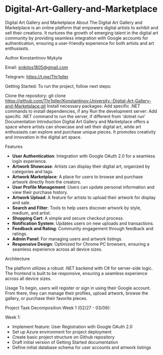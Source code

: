 # Digital-Art-Gallery-and-Marketplace

Digital Art Gallery and Marketplace
About
The Digital Art Gallery and Marketplace is an online platform that empowers digital artists to exhibit and sell their creations. It nurtures the growth of emerging talent in the digital art community by providing seamless integration with Google accounts for authentication, ensuring a user-friendly experience for both artists and art enthusiasts.

Author
Konstantinov Mykyta

Email: snikitos1805@gmail.com

Telegram: https://t.me/Thr1pller

Getting Started:
To run the project, follow next steps:

Clone the repository: git clone https://github.com/Thr1pller/Konstantinov.University.-Digital-Art-Gallery-and-Marketplace.git
Install necessary packages: Add specific .NET commands to install dependencies, if any
Run the development server: Add specific .NET command to run the server, if different from 'dotnet run'
Documentation
Introduction
Digital Art Gallery and Marketplace offers a space where artists can showcase and sell their digital art, while art enthusiasts can explore and purchase unique pieces. It promotes creativity and innovation in the digital art space.

Features
- **User Authentication**: Integration with Google OAuth 2.0 for a seamless login experience.
- **Artwork Showcase**: Artists can display their digital art, organized by categories and tags.
- **Artwork Marketplace**: A place for users to browse and purchase artwork directly from the creators.
- **User Profile Management**: Users can update personal information and view their purchase history.
- **Artwork Upload**: A feature for artists to upload their artwork for display and sale.
- **Search and Filter**: Tools to help users discover artwork by style, medium, and artist.
- **Shopping Cart**: A simple and secure checkout process.
- **Notification System**: Updates users on new uploads and transactions.
- **Feedback and Rating**: Community engagement through feedback and ratings.
- **Admin Panel**: For managing users and artwork listings.
- **Responsive Design**: Optimized for Chrome PC browsers, ensuring a seamless experience across all device sizes.

Architecture

The platform utilizes a robust .NET backend with C# for server-side logic. The frontend is built to be responsive, ensuring a seamless experience across all device sizes.

Usage
To begin, users will register or sign in using their Google account. From there, they can manage their profiles, upload artwork, browse the gallery, or purchase their favorite pieces.

Project Task Decomposition
Week 1 (02/27 - 03/06):

Week 1:
  - Implement feature: User Registration with Google OAuth 2.0
  - Set up Azure environment for project deployment
  - Create basic project structure on Github repository
  - Draft initial version of Getting Started documentation
  - Define initial database schema for user accounts and artwork listings
